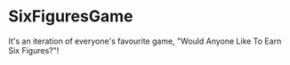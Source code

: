 # SixFiguresGame

It's an iteration of everyone's favourite game, "Would Anyone Like To Earn Six Figures?"!